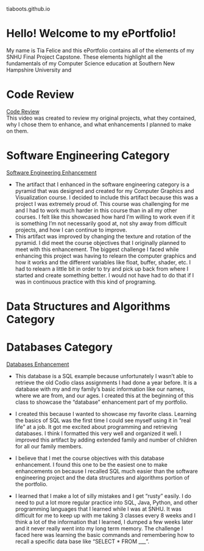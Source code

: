 tiaboots.github.io

# Hello! Welcome to my ePortfolio!

My name is Tia Felice and this ePortfolio contains all of the elements of my SNHU Final Project Capstone. These elements highlight all the fundamentals of my Computer Science education at Southern New Hampshire University and 

# Code Review
[Code Review](https://youtu.be/OyiSguHZ8mA)<br />
This video was created to review my original projects, what they contained, why I chose them to enhance, and what enhancements I planned to make on them.

# Software Engineering Category
[Software Engineering Enhancement](https://github.com/tiaboots/tiaboots.github.io/commit/126926be1f2ce48638db2fdd060cc15f55f831cb)<br />
- The artifact that I enhanced in the software engineering category is a pyramid that was designed and created for my Computer Graphics and Visualization course. I decided to include this artifact because this was a project I was extremely proud of. This course was challenging for me and I had to work much harder in this course than in all my other courses. I felt like this showcased how hard I’m willing to work even if it is something I’m not necessarily good at, not shy away from difficult projects, and how I can continue to improve. 
- This artifact was improved by changing the texture and rotation of the pyramid. I did meet the course objectives that I originally planned to meet with this enhancement. The biggest challenge I faced while enhancing this project was having to relearn the computer graphics and how it works and the different variables like float, buffer, shader, etc. I had to relearn a little bit in order to try and pick up back from where I started and create something better. I would not have had to do that if I was in continuous practice with this kind of programing.

# Data Structures and Algorithms Category




# Databases Category
[Databases Enhancement](https://github.com/tiaboots/tiaboots.github.io/commit/ece6cd720e51b9c7d9bc5cbc59239ece935e61ae)<br />

- This database is a SQL example because unfortunately I wasn’t able to retrieve the old Codio class assignments I had done a year before. It is a database with my and my family’s basic information like our names, where we are from, and our ages. I created this at the beginning of this class to showcase the “database” enhancement part of my portfolio.
- I created this because I wanted to showcase my favorite class. Learning the basics of SQL was the first time I could see myself using it in “real life” at a job. It got me excited about programming and retrieving databases. I think I formatted this very well and organized it well. I improved this artifact by adding extended family and number of children for all our family members.

- I believe that I met the course objectives with this database enhancement. I found this one to be the easiest one to make enhancements on because I recalled SQL much easier than the software engineering project and the data structures and algorithms portion of the portfolio.

- I learned that I make a lot of silly mistakes and I get “rusty” easily. I do need to put a lot more regular practice into SQL, Java, Python, and other programming languages that I learned while I was at SNHU. It was difficult for me to keep up with me taking 3 classes every 8 weeks and I think a lot of the information that I learned, I dumped a few weeks later and it never really went into my long term memory. The challenge I faced here was learning the basic commands and remembering how to recall a specific data base like “SELECT * FROM ___”.



